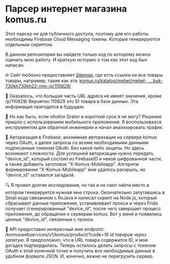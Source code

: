 
# Парсер интернет магазина komus.ru

Этот парсер не для публичного доступа, поэтому для его работы необходимы Firebase Cloud Messaging токены. Которые генерируются отдельным скриптом.

В данном репозитории вы найдете только код по которому можно оценить мою работу. И краткую историю о том как этот код был написан.

🌐 Сайт любезно предоставляет [Sitemap](https://www.komus.ru/sitemap.xml), где есть ссылки на все товары товары, например, такие как эта: [komus.ru/katalog/mebel/mebel- ... buk-730kh730kh22-mm-/p/110829/](https://www.komus.ru/katalog/mebel/mebel-dlya-personala/pristavki-k-stolu/pristavki/pristavka-argo-a-020-bez-opory-buk-730kh730kh22-mm-/p/110829/)

🤖 Оказалось, что большая часть URL адреса не имеет значения, кроме /p/110829/ Вероятно 110829 это ID товара в базе данных. Эта информация пригодится в будущем.

📱 Но как быть, если обойти Qrator в короткий срок я не могу? Решение пришло с использованием мобильного приложения. Я воспользовался инструментом для обратной инженерии и начал анализировать трафик.

🤯 Авторизация в Firebase, анонимная авторизация на сервере komus через OAuth, а далее запросы 
 со всеми необходимыми данными подписанные токеном OAuth. Без какой либо защиты. Но здесь возникают сложности. Для успешной авторизации нужно передать "device_id", который состоит из FirebaseID и некой шифрованной части, а также добавить заголовок "X-Komus-Mobileapp". Алгоритм формирования "X-Komus-Mobileapp" мне удалось раскрыть, но "device_id" оставался загадкой.

🔍 Я провел долгие исследования, но так и не смог найти место в котором генерируется нужная мне строка. Окончательно запутавшись в Smali коде связанном с RxJava я написал скрипт на Node.js, который сбрасывает данные приложения, устанавливает прокси и через Frida получает сгенерированный "device_id", после чего завершает процесс приложения, до обращения к серверам komus. Вот у меня и появились ценные "device_id", связанные с прокси.

🌟 API предоставил интересный мне endpoint: /komuswebservices/v1/komus/product/?code=*16 id товаров через запятую*. Я предположил, что в URL товара содержится ID, и моя догадка подтвердилась. Теперь осталось делать запросы с токеном OAuth к этой конечной точке и получить все необходимые данные в удобном формате JSON. И, конечно, важно не перегрузить сервер.
